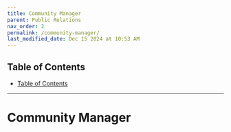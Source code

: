 ```yaml
---
title: Community Manager
parent: Public Relations
nav_order: 2
permalink: /community-manager/
last_modified_date: Dec 15 2024 at 10:53 AM
---
```


## Table of Contents
- [Table of Contents](#table-of-contents)

---

# Community Manager 
